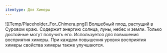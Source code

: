 ```yaml
---
itemtype: Для Химеры
---
```

![[Temp/Placeholder_For_Chimera.png]]
Волшебный плод, растущий в Суровом краю. Содержит энергию солнца, луны, небес и земли. Только достойные могут получить его. Используется для повышения восприятия химеры. При каждом повышения уровня восприятия химеры свойства химеры также улучшаются.
